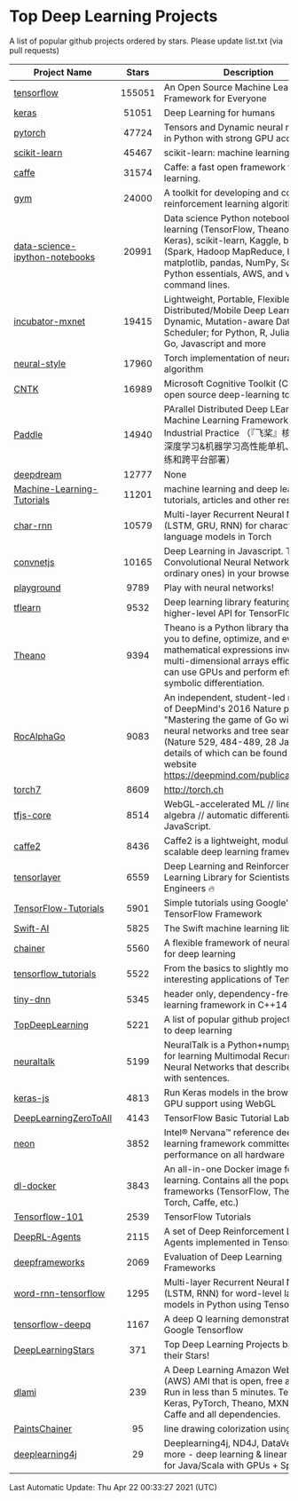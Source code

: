 # Top Deep Learning Projects
A list of popular github projects ordered by stars.
Please update list.txt (via pull requests)

|Project Name| Stars | Description |
| ---------- |:-----:| ----------- |
| [tensorflow](https://github.com/tensorflow/tensorflow) | 155051 | An Open Source Machine Learning Framework for Everyone |
| [keras](https://github.com/keras-team/keras) | 51051 | Deep Learning for humans |
| [pytorch](https://github.com/pytorch/pytorch) | 47724 | Tensors and Dynamic neural networks in Python with strong GPU acceleration |
| [scikit-learn](https://github.com/scikit-learn/scikit-learn) | 45467 | scikit-learn: machine learning in Python |
| [caffe](https://github.com/BVLC/caffe) | 31574 | Caffe: a fast open framework for deep learning. |
| [gym](https://github.com/openai/gym) | 24000 | A toolkit for developing and comparing reinforcement learning algorithms. |
| [data-science-ipython-notebooks](https://github.com/donnemartin/data-science-ipython-notebooks) | 20991 | Data science Python notebooks: Deep learning (TensorFlow, Theano, Caffe, Keras), scikit-learn, Kaggle, big data (Spark, Hadoop MapReduce, HDFS), matplotlib, pandas, NumPy, SciPy, Python essentials, AWS, and various command lines. |
| [incubator-mxnet](https://github.com/apache/incubator-mxnet) | 19415 | Lightweight, Portable, Flexible Distributed/Mobile Deep Learning with Dynamic, Mutation-aware Dataflow Dep Scheduler; for Python, R, Julia, Scala, Go, Javascript and more |
| [neural-style](https://github.com/jcjohnson/neural-style) | 17960 | Torch implementation of neural style algorithm |
| [CNTK](https://github.com/microsoft/CNTK) | 16989 | Microsoft Cognitive Toolkit (CNTK), an open source deep-learning toolkit |
| [Paddle](https://github.com/PaddlePaddle/Paddle) | 14940 | PArallel Distributed Deep LEarning: Machine Learning Framework from Industrial Practice （『飞桨』核心框架，深度学习&机器学习高性能单机、分布式训练和跨平台部署） |
| [deepdream](https://github.com/google/deepdream) | 12777 | None |
| [Machine-Learning-Tutorials](https://github.com/ujjwalkarn/Machine-Learning-Tutorials) | 11201 | machine learning and deep learning tutorials, articles and other resources  |
| [char-rnn](https://github.com/karpathy/char-rnn) | 10579 | Multi-layer Recurrent Neural Networks (LSTM, GRU, RNN) for character-level language models in Torch |
| [convnetjs](https://github.com/karpathy/convnetjs) | 10165 | Deep Learning in Javascript. Train Convolutional Neural Networks (or ordinary ones) in your browser. |
| [playground](https://github.com/tensorflow/playground) | 9789 | Play with neural networks! |
| [tflearn](https://github.com/tflearn/tflearn) | 9532 | Deep learning library featuring a higher-level API for TensorFlow. |
| [Theano](https://github.com/Theano/Theano) | 9394 | Theano is a Python library that allows you to define, optimize, and evaluate mathematical expressions involving multi-dimensional arrays efficiently. It can use GPUs and perform efficient symbolic differentiation. |
| [RocAlphaGo](https://github.com/Rochester-NRT/RocAlphaGo) | 9083 | An independent, student-led replication of DeepMind's 2016 Nature publication, "Mastering the game of Go with deep neural networks and tree search" (Nature 529, 484-489, 28 Jan 2016), details of which can be found on their website https://deepmind.com/publications.html. |
| [torch7](https://github.com/torch/torch7) | 8609 | http://torch.ch |
| [tfjs-core](https://github.com/tensorflow/tfjs-core) | 8514 | WebGL-accelerated ML // linear algebra // automatic differentiation for JavaScript. |
| [caffe2](https://github.com/facebookarchive/caffe2) | 8436 | Caffe2 is a lightweight, modular, and scalable deep learning framework. |
| [tensorlayer](https://github.com/tensorlayer/tensorlayer) | 6559 | Deep Learning and Reinforcement Learning Library for Scientists and Engineers 🔥 |
| [TensorFlow-Tutorials](https://github.com/nlintz/TensorFlow-Tutorials) | 5901 | Simple tutorials using Google's TensorFlow Framework |
| [Swift-AI](https://github.com/Swift-AI/Swift-AI) | 5825 | The Swift machine learning library. |
| [chainer](https://github.com/chainer/chainer) | 5560 | A flexible framework of neural networks for deep learning |
| [tensorflow_tutorials](https://github.com/pkmital/tensorflow_tutorials) | 5522 | From the basics to slightly more interesting applications of Tensorflow |
| [tiny-dnn](https://github.com/tiny-dnn/tiny-dnn) | 5345 | header only, dependency-free deep learning framework in C++14 |
| [TopDeepLearning](https://github.com/aymericdamien/TopDeepLearning) | 5221 | A list of popular github projects related to deep learning |
| [neuraltalk](https://github.com/karpathy/neuraltalk) | 5199 | NeuralTalk is a Python+numpy project for learning Multimodal Recurrent Neural Networks that describe images with sentences. |
| [keras-js](https://github.com/transcranial/keras-js) | 4813 | Run Keras models in the browser, with GPU support using WebGL |
| [DeepLearningZeroToAll](https://github.com/hunkim/DeepLearningZeroToAll) | 4143 | TensorFlow Basic Tutorial Labs |
| [neon](https://github.com/NervanaSystems/neon) | 3852 | Intel® Nervana™ reference deep learning framework committed to best performance on all hardware |
| [dl-docker](https://github.com/floydhub/dl-docker) | 3843 | An all-in-one Docker image for deep learning. Contains all the popular DL frameworks (TensorFlow, Theano, Torch, Caffe, etc.) |
| [Tensorflow-101](https://github.com/sjchoi86/Tensorflow-101) | 2539 | TensorFlow Tutorials |
| [DeepRL-Agents](https://github.com/awjuliani/DeepRL-Agents) | 2115 | A set of Deep Reinforcement Learning Agents implemented in Tensorflow. |
| [deepframeworks](https://github.com/zer0n/deepframeworks) | 2069 | Evaluation of Deep Learning Frameworks |
| [word-rnn-tensorflow](https://github.com/hunkim/word-rnn-tensorflow) | 1295 | Multi-layer Recurrent Neural Networks (LSTM, RNN) for word-level language models in Python using TensorFlow. |
| [tensorflow-deepq](https://github.com/siemanko/tensorflow-deepq) | 1167 | A deep Q learning demonstration using Google Tensorflow |
| [DeepLearningStars](https://github.com/hunkim/DeepLearningStars) | 371 | Top Deep Learning Projects based on their Stars! |
| [dlami](https://github.com/ritchieng/dlami) | 239 | A Deep Learning Amazon Web Service (AWS) AMI that is open, free and works. Run in less than 5 minutes. TensorFlow, Keras, PyTorch, Theano, MXNet, CNTK, Caffe and all dependencies. |
| [PaintsChainer](https://github.com/taizan/PaintsChainer) | 95 | line drawing colorization using chainer |
| [deeplearning4j](https://github.com/deeplearning4j/deeplearning4j) | 29 | Deeplearning4j, ND4J, DataVec and more - deep learning & linear algebra for Java/Scala with GPUs + Spark |

Last Automatic Update: Thu Apr 22 00:33:27 2021 (UTC)
